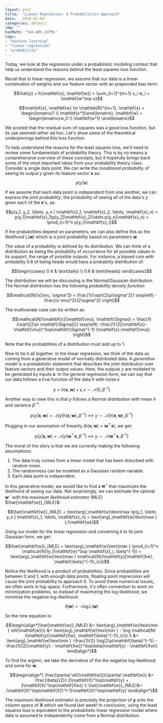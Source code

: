 ```yaml
---
layout: post
title:  "Linear Regression: A Probabilistic Approach"
date:   2018-01-04
categories: datasci
img: ""
hasMath: "TeX-AMS_CHTML"
tags:
- "machine learning"
- "linear regression"
- "probability"
---
```


Today, we look at the regression under a probabilistic modeling context that help us understand the reasons behind the least squares loss function.

Recall that in linear regression, we assume that our data is a linear combination of weights and our feature vector with an prepended bias term:

$$\hat{y} = h(\mathbf{x}; \mathbf{w}) = \sum_{i=1}^{m+1} x_i w_i = \mathbf{w^\top x}$$

$$\mathbf{x}, \mathbf{w} \in \mathbb{R}^{m+1}, \mathbf{x} = \begin{bmatrix}1 \\ \mathbf{x^1}\end{bmatrix}, \mathbf{w} = \begin{bmatrix}w_0 \\ \mathbf{w^1} \end{bmatrix}$$

We posited that the residual sum-of-squares was a good loss function, but its use seemed rather *ad hoc*. Let's show some of the theoretical underpinnings behind this loss function.

To help understand the reasons for the least squares loss, we'll need to review some fundamentals of probability theory. This is by no means a comprehensive overview of these concepts, but it hopefully brings back some of the most important ideas from your probability theory class. Consider a single data point. We can write the *conditional probability* of seeing its output $y$ given its feature vector $\mathbf{x}$ as:

$$p(y|\mathbf{x})$$

If we assume that each data point is independent from one another, we can express the *joint probability*, the probability of seeing all of the data's $y$ given each of the $\mathbf{x}$'s, as:

$$p(y_1, y_2, \ldots, y_n | \mathbf{x}_1, \mathbf{x}_2, \ldots, \mathbf{x}_n) = p(y_1|\mathbf{x}_1)p(y_2|\mathbf{x}_2)\ldots p(y_n|\mathbf{x}_n) = \prod_{i=1}^n p(y_i|\mathbf{x}_i)$$

If the probabilities depend on parameters, we can also define this  as the *likelihood* $L(\mathbf{w})$ which is a joint probability based on parameters $\mathbf{w}$.

The value of a probability is defined by its *distribution*. We can think of a distribution as being the probability of occurrence for all possible values in its support, the range of possible outputs. For instance, a biased coin  with probabilty 0.6 of being heads would have a probabilty distribution of:

$$\begin{cases}
0.4 & \text{tails} \\
0.6 & \text{heads}
\end{cases}$$

The distribution we will be discussing is the Normal/Gaussian distribution. The Normal distribution has the following *probability density function*:

$$\mathcal{N}(x|\mu, \sigma^2) = \frac{1}{\sqrt{2\pi\sigma^2}} \exp\left( -\frac{(x-\mu)^2}{2\sigma^2} \right)$$

The multivariate case can be written as:

$$\mathcal{N}(\mathbf{x}|\mathbf{\mu}, \mathbf{\Sigma}) = \frac{1}{\sqrt{|2\pi \mathbf{\Sigma}|}} \exp\left( -\frac{1}{2}(\mathbf{x}-\mathbf{\mu})^\top\mathbf{\Sigma}^{-1} (\mathbf{x}-\mathbf{\mu}) \right)$$


Note that the probabilities of a distribution must add up to 1.

Now to tie it all together. In the linear regression, we think of the data as coming from a generative model of normally distributed data. A *generative model* is a probabilistic statement that describes the joint distribution over feature vectors and their output values. Here, the outputs $y$ are modeled to be generated by inputs $\mathbf{x}$. In the general regression form, we can say that our data follows a true function of the data $h$ with noise $\epsilon$:

$$y = h(\mathbf{x}, \mathbf{w}) + \epsilon, \epsilon \sim \mathcal{N}(0, \beta^{-1})$$

Another way to view this is that $y$ follows a Normal distribution with mean $h$ and variance $\beta^{-1}$.

$$p(y|\mathbf{x}, \mathbf{w}) = \mathcal{N}(y|h(\mathbf{x}, \mathbf{w}), \beta^{-1}) \longleftrightarrow y \sim \mathcal{N}(h(\mathbf{x}, \mathbf{w}), \beta^{-1})$$

Plugging in our assumption of linearity $(h(\mathbf{x}, \mathbf{w}) = \mathbf{w}^\top \mathbf{x})$, we get:

$$p(y|\mathbf{x}, \mathbf{w}) = \mathcal{N}(y|\mathbf{w}^\top \mathbf{x}, \beta^{-1}) \longleftrightarrow y \sim \mathcal{N}(\mathbf{w}^\top \mathbf{x}, \beta^{-1})$$

The moral of the story is that we are currently making the following assumptions:

1. The data truly comes from a linear model that has been disturbed with random noise.
2. The randomness can be modeled as a Gaussian random variable.
3. Each data point is independent.

In this generative model, we would like to find a $\mathbf{w}^\star$ that maximizes the likelihood of seeing our data. Not surprisingly, we can estimate the optimal $\mathbf{w}^\star$ with the *maximum likelihood estimator* (MLE) $\hat{\mathbf{w}}_{MLE}$:

$$\hat{\mathbf{w}}_{MLE} = \text{arg}_\mathbf{w}\text{max }p(y_1, \ldots y_n | \mathbf{x}_1, \ldots, \mathbf{x}_n) = \text{arg}_\mathbf{w}\text{max } L(\mathbf{w})$$

Using our model for the linear regression and converting it to its joint Gaussian form, we get:

$$\hat{\mathbf{w}}_{MLE} = \text{arg}_\mathbf{w}\text{max } \prod_{i=1}^n \mathcal{N}(y_i|\mathbf{w}^\top \mathbf{x}_i, \beta^{-1}) = \text{arg}_\mathbf{w}\text{max } \mathcal{N}(\mathbf{y}|\mathbf{Xw}, \mathbf{\beta}^{-1}I_{n})$$

Notice the likelihood is a product of probabilities. Since probabilities are between 0 and 1, with enough data points, floating point imprecision will cause the joint probability to approach 0. To avoid these numerical issues, we often work in log-space. Furthermore, it's often convention to work on minimization problems, so instead of maximizing the log-likelihood, we minimize the negative log-likelihood:

$$\ell(\mathbf{w}) = - \log L(\mathbf{w})$$

So the new equation is:

$$\begin{align*}\hat{\mathbf{w}}_{MLE} &= \text{arg}_\mathbf{w}\text{min } \ell(\mathbf{w})\\
&= \text{arg}_\mathbf{w}\text{min } - \log \mathcal{N}(\mathbf{y}|\mathbf{Xw}, \mathbf{\beta}^{-1}I_{n}) \\
&= \text{arg}_\mathbf{w}\text{min } -\frac{1}{2} \log|2\pi\mathbf{\beta}^{-1}| - \frac{1}{2}(\mathbf{y} - \mathbf{Xw})^\top\beta(\mathbf{y} - \mathbf{Xw})
\end{align*}$$

To find the argmin, we take the derivative of the the negative log-likelihood and solve for $\mathbf{w}$.

$$\begin{align*}
\frac{\partial \ell(\mathbf{w})}{\partial \mathbf{w}} &= \frac{\beta}{2}(-2\mathbf{X}^\top\mathbf{y} + 2\mathbf{X}^\top\mathbf{Xw}) \\
\hat{\mathbf{w}}_{MLE}&= (\mathbf{X}^\top\mathbf{X})^{-1}\mathbf{X}^\top\mathbf{y}
\end{align*}$$

The maximum likelihood estimator is precisely the projection of $\mathbf{y}$ onto the column space of $\mathbf{X}$ which we found last week! In conclusion, using the least squares loss is equivalent to the probabilistic linear regression model where data is assumed to independently come from a Normal distribution.